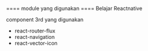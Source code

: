  ==== module yang digunakan ====
Belajar Reactnative

component 3rd yang digunakan
- react-router-flux
- react-navigation 
- react-vector-icon
